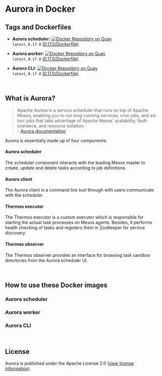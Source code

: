 # Aurora in Docker


## Tags and Dockerfiles

 * __Aurora scheduler:__ [![Docker Repository on Quay](https://quay.io/repository/pkleindienst/aurora-scheduler/status "Docker Repository on Quay")](https://quay.io/repository/pkleindienst/aurora-scheduler) <br/>
   `latest`, `0.17.0` [(0.17.0/Dockerfile)](https://github.com/apophis90/aurora-docker/blob/master/scheduler/0.17.0/Dockerfile)

 * __Aurora worker:__ [![Docker Repository on Quay](https://quay.io/repository/pkleindienst/aurora-worker/status "Docker Repository on Quay")](https://quay.io/repository/pkleindienst/aurora-worker) <br/>
   `latest`, `0.17.0` [(0.17.0/Dockerfile)](https://github.com/apophis90/aurora-docker/blob/master/worker/0.17.0/Dockerfile)

 * __Aurora CLI:__ [![Docker Repository on Quay](https://quay.io/repository/pkleindienst/aurora-cli/status "Docker Repository on Quay")](https://quay.io/repository/pkleindienst/aurora-cli) <br/>
   `latest`, `0.17.0` [(0.17.0/Dockerfile)](https://github.com/apophis90/aurora-docker/blob/master/cli/0.17.0/Dockerfile)

<br/>

## What is Aurora?

> Apache Aurora is a service scheduler that runs on top of Apache Mesos, enabling you to run long-running services, cron jobs, and ad-hoc jobs that take advantage of Apache Mesos’ scalability, fault-tolerance, and resource isolation. <br/>
\- [Aurora documentation](https://aurora.apache.org/documentation/latest/)

Aurora is essentially made up of four components:

#### Aurora scheduler
The scheduler component interacts with the leading Mesos master to create, update and
delete tasks according to job definitions.

#### Aurora client
The Aurora client is a command line tool through with users communicate with the
scheduler.

#### Thermos executor
The Thermos executor is a custom executor which is responsible for starting the actual task processes on Mesos agents. Besides, it performs health checking of tasks and registers them in ZooKeeper for service discovery.

#### Thermos observer    
The Thermos observer provides an interface for browsing task sandbox directories from the Aurora scheduler UI.

<br/>

## How to use these Docker images

### Aurora scheduler

### Aurora worker

### Aurora CLI

<br/>

## License

Aurora is published under the Apache License 2.0 ([view license information](https://github.com/apache/aurora/blob/master/LICENSE)).
